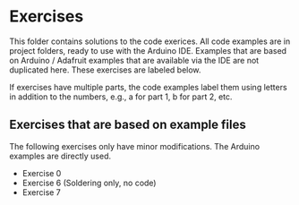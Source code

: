 # Exercises

This folder contains solutions to the code exerices.
All code examples are in project folders,
ready to use with the Arduino IDE.
Examples that are based on Arduino / Adafruit
examples that are available via the IDE
are not duplicated here.
These exercises are labeled below.

If exercises have multiple parts,
the code examples label them
using letters in addition to the numbers,
e.g., a for part 1, b for part 2, etc.

## Exercises that are based on example files

The following exercises only have minor modifications.
The Arduino examples are directly used.

- Exercise 0
- Exercise 6 (Soldering only, no code)
- Exercise 7